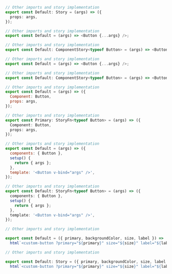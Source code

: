 ```ts filename="CSF 2 - Button.stories.ts" renderer="angular" language="ts"
// Other imports and story implementation
export const Default: Story = (args) => ({
  props: args,
});
```

```js filename="CSF 2 - Button.stories.js|jsx" renderer="react" language="js"
// Other imports and story implementation
export const Default = (args) => <Button {...args} />;
```

```ts filename="CSF 2 - Button.stories.ts|tsx" renderer="react" language="ts"
// Other imports and story implementation
export const Default: ComponentStory<typeof Button> = (args) => <Button {...args} />;
```

```js filename="CSF 2 - Button.stories.js|jsx" renderer="solid" language="js"
// Other imports and story implementation
export const Default = (args) => <Button {...args} />;
```

```ts filename="CSF 2 - Button.stories.ts|tsx" renderer="solid" language="ts"
// Other imports and story implementation
export const Default: ComponentStory<typeof Button> = (args) => <Button {...args} />;
```

```js filename="CSF 2 - Button.stories.js" renderer="svelte" language="js"
// Other imports and story implementation
export const Default = (args) => ({
  Component: Button,
  props: args,
});
```

```ts filename="CSF 2 - Button.stories.ts" renderer="svelte" language="ts"
// Other imports and story implementation
export const Primary: StoryFn<typeof Button> = (args) => ({
  Component: Button,
  props: args,
});
```

```js filename="CSF 2 - Button.stories.js" renderer="vue" language="js"
// Other imports and story implementation
export const Default = (args) => ({
  components: { Button },
  setup() {
    return { args };
  },
  template: '<Button v-bind="args" />',
});
```

```ts filename="CSF 2 - Button.stories.ts" renderer="vue" language="ts"
// Other imports and story implementation
export const Default: StoryFn<typeof Button> = (args) => ({
  components: { Button },
  setup() {
    return { args };
  },
  template: '<Button v-bind="args" />',
});
```

```js filename="CSF 2 - Button.stories.js" renderer="web-components" language="js"
// Other imports and story implementation

export const Default = ({ primary, backgroundColor, size, label }) =>
  html`<custom-button ?primary="${primary}" size="${size}" label="${label}"></custom-button>`;
```

```ts filename="CSF 2 - Button.stories.ts" renderer="web-components" language="ts"
// Other imports and story implementation

export const Default: Story = ({ primary, backgroundColor, size, label }) =>
  html`<custom-button ?primary="${primary}" size="${size}" label="${label}"></custom-button>`;
```
